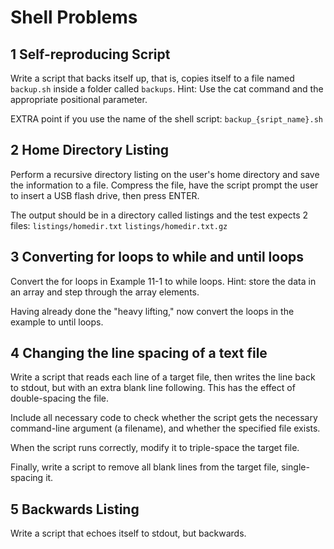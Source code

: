 # Shell Problems

## 1 Self-reproducing Script

Write a script that backs itself up, that is, copies itself to a file named ```backup.sh``` inside a folder called ```backups```.
Hint: Use the cat command and the appropriate positional parameter.

EXTRA point if you use the name of the shell script: ```backup_{sript_name}.sh```
## 2 Home Directory Listing

Perform a recursive directory listing on the user's home directory and save the information to a file. Compress the file, have the script prompt the user to insert a USB flash drive, then press ENTER.

The output should be in a directory called listings and the test expects 2 files:
```listings/homedir.txt```
```listings/homedir.txt.gz```

## 3 Converting for loops to while and until loops

Convert the for loops in Example 11-1 to while loops. Hint: store the data in an array and step through the array elements.

Having already done the "heavy lifting," now convert the loops in the example to until loops.

## 4 Changing the line spacing of a text file
Write a script that reads each line of a target file, then writes the line back to stdout, but with an extra blank line following. This has the effect of double-spacing the file.

Include all necessary code to check whether the script gets the necessary command-line argument (a filename), and whether the specified file exists.

When the script runs correctly, modify it to triple-space the target file.

Finally, write a script to remove all blank lines from the target file, single-spacing it.

## 5 Backwards Listing
Write a script that echoes itself to stdout, but backwards.
